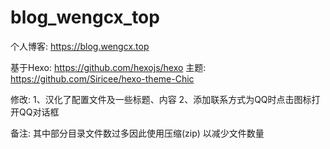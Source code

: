 # blog_wengcx_top
个人博客: https://blog.wengcx.top

基于Hexo: https://github.com/hexojs/hexo
主题: https://github.com/Siricee/hexo-theme-Chic

修改: 
    1、汉化了配置文件及一些标题、内容
    2、添加联系方式为QQ时点击图标打开QQ对话框
    
备注: 其中部分目录文件数过多因此使用压缩(zip) 以减少文件数量
